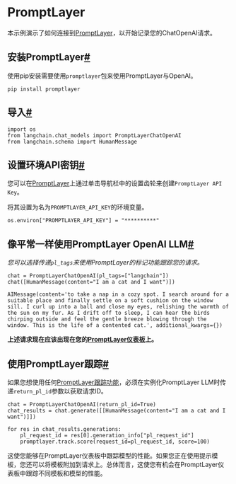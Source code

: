 
PromptLayer
==================


本示例演示了如何连接到[PromptLayer](https://www.promptlayer.com)，以开始记录您的ChatOpenAI请求。

安装PromptLayer[#](#安装promptlayer "此标题的永久链接")
-------------------------------------------------------------------------

使用pip安装需要使用`promptlayer`包来使用PromptLayer与OpenAI。

```
pip install promptlayer

```

导入[#](#导入 "此标题的永久链接")
-------------------------------------------------

```
import os
from langchain.chat_models import PromptLayerChatOpenAI
from langchain.schema import HumanMessage

```

设置环境API密钥[#](#设置环境api密钥 "此标题的永久链接")
-----------------------------------------------------------------------------------------

您可以在[PromptLayer](https://www.promptlayer.com)上通过单击导航栏中的设置齿轮来创建`PromptLayer API Key`。

将其设置为名为`PROMPTLAYER_API_KEY`的环境变量。

```
os.environ["PROMPTLAYER_API_KEY"] = "**********"

```

像平常一样使用PromptLayer OpenAI LLM[#](#use-the-promptlayeropenai-llm-like-normal "永久链接至此标题")
---------------------------------------------------------------------------------------

*您可以选择传递`pl_tags`来使用PromptLayer的标记功能跟踪您的请求。*

```
chat = PromptLayerChatOpenAI(pl_tags=["langchain"])
chat([HumanMessage(content="I am a cat and I want")])

```

```
AIMessage(content='to take a nap in a cozy spot. I search around for a suitable place and finally settle on a soft cushion on the window sill. I curl up into a ball and close my eyes, relishing the warmth of the sun on my fur. As I drift off to sleep, I can hear the birds chirping outside and feel the gentle breeze blowing through the window. This is the life of a contented cat.', additional_kwargs={})

```

**上述请求现在应该出现在您的[PromptLayer仪表板](https://www.promptlayer.com)上。**

使用PromptLayer跟踪[#](#using-promptlayer-track "永久链接至此标题")
-------------------------------------------------------

如果您想使用任何[PromptLayer跟踪功能](https://magniv.notion.site/Track-4deee1b1f7a34c1680d085f82567dab9)，必须在实例化PromptLayer LLM时传递`return_pl_id`参数以获取请求ID。

```
chat = PromptLayerChatOpenAI(return_pl_id=True)
chat_results = chat.generate([[HumanMessage(content="I am a cat and I want")]])

for res in chat_results.generations:
    pl_request_id = res[0].generation_info["pl_request_id"]
    promptlayer.track.score(request_id=pl_request_id, score=100)

```

这使您能够在PromptLayer仪表板中跟踪模型的性能。如果您正在使用提示模板，您还可以将模板附加到请求上。总体而言，这使您有机会在PromptLayer仪表板中跟踪不同模板和模型的性能。

